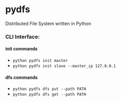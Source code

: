 # pydfs
Distributed File System written in Python

### CLI Interface:

#### init commands
- `python pydfs init master`
- `python pydfs init slave --master_ip 127.0.0.1`

#### dfs commands
- `python pydfs dfs put --path PATH`
- `python pydfs dfs get --path PATH`
